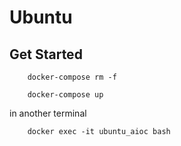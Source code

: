# Ubuntu

## Get Started

```
    docker-compose rm -f
```
```
    docker-compose up
```

in another terminal
```
    docker exec -it ubuntu_aioc bash
```

